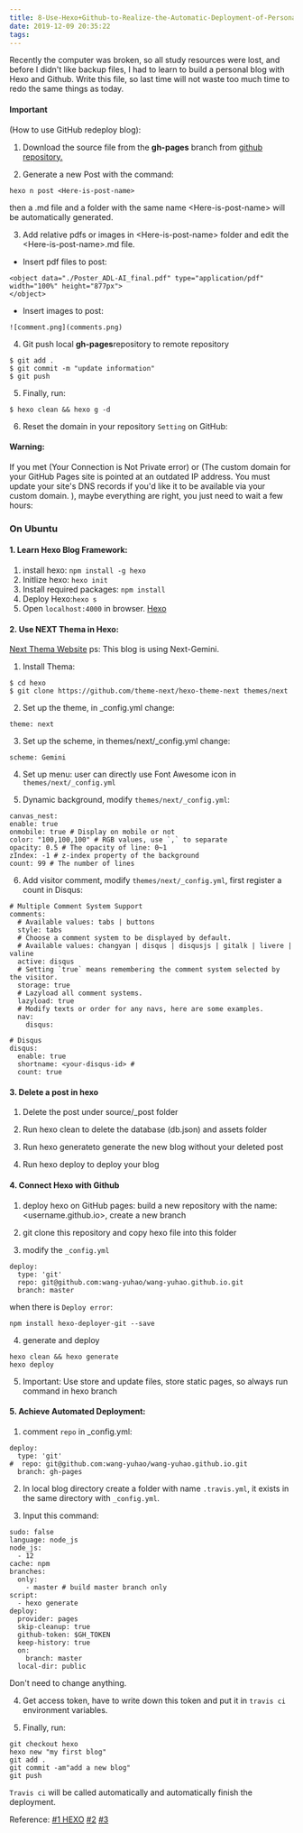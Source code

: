 ```yaml
---
title: 8-Use-Hexo+Github-to-Realize-the-Automatic-Deployment-of-Personal-Blog
date: 2019-12-09 20:35:22
tags:
---
```


Recently the computer was broken, so all study resources were lost, and before I didn't like backup files, I had to learn to build a personal blog with Hexo and Github. Write this file, so last time will not waste too much time to redo the same things as today.

<!--more-->

#### Important 
(How to use GitHub redeploy blog):
1. Download the source file from the <b>gh-pages</b> branch from [github repository.](https://github.com/wang-yuhao/wang-yuhao.github.io/tree/gh-pages)

2. Generate a new Post with the command: 
```
hexo n post <Here-is-post-name>
```
then a .md file and a folder with the same name \<Here-is-post-name\> will be automatically generated.

3. Add relative pdfs or images in \<Here-is-post-name\> folder
and edit the \<Here-is-post-name\>.md file.
+ Insert pdf files to post:
```
<object data="./Poster_ADL-AI_final.pdf" type="application/pdf" width="100%" height="877px">
</object>
```
+ Insert images to post:
```
![comment.png](comments.png)
```

4. Git push local <b>gh-pages</b>repository to remote repository
```
$ git add .
$ git commit -m "update information"
$ git push
```

5. Finally, run: 
```
$ hexo clean && hexo g -d
```

6. Reset the domain in your repository `Setting` on GitHub:


#### Warning:
If you met (Your Connection is Not Private error) or (The custom domain for your GitHub Pages site is pointed at an outdated IP address. You must update your site's DNS records if you'd like it to be available via your custom domain. ), maybe everything are right, you just need to wait a few hours:

### On Ubuntu
#### 1. Learn Hexo Blog Framework:
1. install hexo: `npm install -g hexo`
2. Initlize hexo: `hexo init`
3. Install required packages: `npm install`
4. Deploy Hexo:`hexo s`
5. Open `localhost:4000` in browser.
[Hexo](https://hexo.io/)

#### 2. Use NEXT Thema in Hexo: 
[Next Thema Website](https://theme-next.iissnan.com/)
ps: This blog is using Next-Gemini.
1. Install Thema:
```
$ cd hexo
$ git clone https://github.com/theme-next/hexo-theme-next themes/next
```
2. Set up the theme, in _config.yml change:
```
theme: next
```
3. Set up the scheme, in themes/next/_config.yml change:
```
scheme: Gemini
```
4. Set up menu: user can directly use Font Awesome icon in `themes/next/_config.yml`

5. Dynamic background, modify `themes/next/_config.yml`: 
```
canvas_nest:
enable: true
onmobile: true # Display on mobile or not
color: "100,100,100" # RGB values, use `,` to separate
opacity: 0.5 # The opacity of line: 0~1
zIndex: -1 # z-index property of the background
count: 99 # The number of lines
```
6. Add visitor comment, modify `themes/next/_config.yml`, first register a count in Disqus: 
```
# Multiple Comment System Support
comments:
  # Available values: tabs | buttons
  style: tabs
  # Choose a comment system to be displayed by default.
  # Available values: changyan | disqus | disqusjs | gitalk | livere | valine
  active: disqus 
  # Setting `true` means remembering the comment system selected by the visitor.
  storage: true
  # Lazyload all comment systems.
  lazyload: true
  # Modify texts or order for any navs, here are some examples.
  nav:
    disqus:

# Disqus
disqus:
  enable: true
  shortname: <your-disqus-id> #
  count: true
```

#### 3. Delete a post in hexo
1. Delete the post under source/_post folder 

2. Run hexo clean to delete the database (db.json) and assets folder 

3. Run hexo generateto generate the new blog without your deleted post 

4. Run hexo deploy to deploy your blog


#### 4. Connect Hexo with Github
1. deploy hexo on GitHub pages: build a new repository with the name: <username.github.io>, create a new branch <hexo>

2. git clone this repository and copy hexo file into this folder

3. modify the `_config.yml`
```
deploy:
  type: 'git'
  repo: git@github.com:wang-yuhao/wang-yuhao.github.io.git
  branch: master
```
when there is `Deploy error`:
```
npm install hexo-deployer-git --save
```

4. generate and deploy
```
hexo clean && hexo generate
hexo deploy
```

5. Important: Use <hexo> store and update files, <master> store static pages, so always run command in hexo branch

#### 5. Achieve Automated Deployment:
1. comment `repo` in _config.yml:
```
deploy:
  type: 'git'
#  repo: git@github.com:wang-yuhao/wang-yuhao.github.io.git
  branch: gh-pages
```

2. In local blog directory create a folder with name `.travis.yml`, it exists in the same directory with `_config.yml`.

3. Input this command:
```
sudo: false
language: node_js
node_js:
  - 12
cache: npm
branches:
  only:
    - master # build master branch only
script:
  - hexo generate
deploy:
  provider: pages
  skip-cleanup: true
  github-token: $GH_TOKEN
  keep-history: true
  on:
    branch: master
  local-dir: public
```

Don't need to change anything.

4. Get access token, have to write down this token and put it in `travis ci` environment variables. 

5. Finally, run:
```
git checkout hexo
hexo new "my first blog"
git add .
git commit -am"add a new blog"
git push
```
`Travis ci` will be called automatically and automatically finish the deployment.


Reference: 
[#1 HEXO](https://hexo.io/)
[#2](https://www.cnblogs.com/zyh1020/p/11129565.html)
[#3](https://ouuan.github.io/post/hexo%E5%8D%9A%E5%AE%A2%E6%90%AD%E5%BB%BA%E6%8C%87%E5%8C%97/)